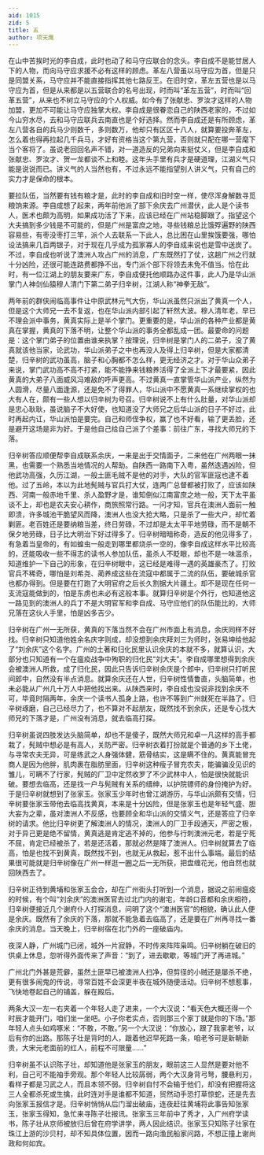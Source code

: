 ```yaml
---
aid: 1015
zid: 5
title: 五
author: 项天鹰
---
```


在山中苦挨时光的李自成，此时也动了和马守应联合的念头。李自成不是能甘居人下的人物，而向马守应求援不必有这样的顾虑。革左八营虽以马守应为首，但是只是同盟关系，马守应并不能直接指挥其他七路反王。在旧时空，革左五营也是以马守应为首，但是从来都是以五营联合的名号出现，时而叫“革左五营”，时而叫“回革五营”，从来也不树立马守应的个人权威。如今有了张献忠、罗汝才这样的人物加盟，更加不可能让马守应独掌大权。李自成是很眷恋自己的陕西老家的，不过如今山穷水尽，去和马守应联兵去南直也是个好选择。然而李自成还是有所顾虑，革左八营各自的兵马少则数千，多则数万，他却只有区区十八人，就算要投奔革左，怎么着也得再拉起几千兵马，才好有资格当这个第九营，否则就只配在哪一营麾下当个客将了。虽说老回回名声不错，对一道造反的兄弟向来挺仗义，但是李自成和张献忠、罗汝才、贺一龙都谈不上和睦。这年头手里有兵才是硬道理，江湖义气只能是说说而已。讲义气的人当然也有，不过永远不能指望别人讲义气，只有自己的实力才是保命的根本。

要拉队伍，当然要有钱有粮才是，此时的李自成和旧时空一样，使尽浑身解数寻觅粮饷来源。李自成想了起来，两年前他派了部下余庆去广州潜伏，此人是个读书人，医术也颇为高明，如果成功活了下来，应该已经在广州站稳脚跟了。指望这个大夫搞到多少钱是不可能的，但是广州是富庶之地，寻些钱粮总比饿殍遍野的陕西容易些，有枣没枣打三竿，派个人去联系一下此人，总比困在山里挨饿要强，哪怕设法搞来几百两银子，对于现在几乎成为孤家寡人的李自成来说也是雪中送炭了。不过，李自成也听说了澳洲人攻占广州的消息，广东既然打了仗，这趟广州之行就十分凶险，还很可能连路费都挣不出，专门派个部下将领去未免不值当。恰在此时，有一位江湖上的朋友要来广东，李自成便托他顺路办这件事，此人乃是华山派掌门人神剑仙猿穆人清门下第二弟子归辛树，江湖人称“神拳无敌”。

两年前的群侠闹临高事件让中原武林元气大伤，华山派虽然只派出了黄真一个人，但是这个大师兄一去不复返，也在华山派内部引起了轩然大波。穆人清年老，早已不理会派中事务，黄真实际上是半个掌门。更重要的是，华山派的各种产业都是黄真在掌握，黄真的下落不明，让整个华山派的事务全都乱成一团。最要命的问题是：这个掌门弟子的位置由谁来执掌？按理说，归辛树是掌门人的二弟子，没了黄真就该他当家，论武功，华山派弟子之中也再没人及得上归辛树，但是大家都清楚，归辛树的武功虽高，脑子和心胸都不怎么样，更无经济之才。对于华山众弟子来说，掌门武功高不高不打紧，能不能挣来钱粮养活得了全派上下才最要紧，因此黄真的大弟子八面威风冯难敌的呼声更高。不过黄真一直掌管华山派产业，纵然为人圆滑，尽量八面逢源，还是免不了得罪人，华山派中不愿黄真一系继续掌权的也大有人在，颇有一些人想以归辛树为号召。归辛树说不上有什么肚量，对华山派却是忠心耿耿，虽说脑子不大好使，也知道没了大师兄之后华山派的日子不好过，此时再起内讧，华山派怕是要完。自己和师侄争权，赢了也不好看，输了更丢脸，还是避开这场是非为好。于是他自己给自己派了个差事：前往广东，寻找大师兄的下落。

归辛树答应顺便帮李自成联系余庆，一来是出于交情面子，二来他在广州两眼一抹黑，也需要一个熟悉当地情况的人帮助。自陕西一路南下入粤，虽然迭遇凶险，但他武功高强，久历江湖，一般土匪毛贼不是他的对手，大队的官军匪寇也逮不着他。过了五岭，本以为此地髡贼与官兵打大仗，连两广总督都被打败了，应该如陕西、河南一般赤地千里、杀人盈野才是，谁知倒似江南富庶之地一般，天下太平虽谈不上，却也是农夫安心耕作，商旅照常行路。一问才知，官兵在澳洲人面前一触即溃，许多城池干脆望风而降，澳洲人也没大抢大略，只是杀了一些大户，却忙着剿匪。老百姓还是要纳粮当差，终日劳碌，不过却是太太平平地劳碌，而不是朝不保夕地劳碌，日子比大明治下好过得多了。归辛树暗暗称奇，造反的他见得多了，有急着当皇帝的，有如蝗虫一般走到哪里都烧杀一空的，像李自成这样水平比较高的，还能吸收一些不得志的读书人参加队伍，虽杀人不眨眼，却也不是一味滥杀，知道维护一下自己的形象，在归辛树眼中，这已经是难得一遇的英雄豪杰了。打败官兵不稀奇，哪怕是刘希尧、蔺养成这些在流寇中都属于二流的队伍，要破城杀官也都办得到。但是要在打跑了大明官府之后长久割据大片疆土。却不是现在任何一支流寇能做到的，怕是东虏也未必有这般本事。就算归辛树是个外行，也知道他这一路见到的澳洲人的兵丁不是大明官军和李自成、马守应他们的队伍能比的，大师兄落在这伙人手里，怕是凶多吉少。

归辛树在广州一无所获，黄真的下落当然不会在广州市面上有消息，余庆同样不好找。归辛树只知道他姓余名庆字则成，却没想到余庆拜刘三为师时，张易坤给他起了“刘余庆”这个名字。广州的土著和归化民里认识余庆的本就不多，就算认识，大部分也只知道有一个在瘟疫战争中殉职的归化民“刘大夫”。李自成哪里想得到余庆会被澳洲人所救，成了归化民，因此只告诉归辛树余庆是个郎中，归辛树只打听民间郎中，自然没有半点消息。就算余庆还在人世，归辛树性情鲁直，头脑简单，也未必能从广州几十万人中把他找出来。从陕西来时，李自成也没说非找到余庆不可，毕竟时隔两年，余庆一个读书人孤身上路，也许不等到广州就死在半路了。归辛树琢磨，自己已经尽力了，也不算对不起朋友，既然找不到余庆，还是专心找大师兄的下落才是，广州没有消息，就去临高打探。

归辛树虽说四肢发达头脑简单，却也不是傻子，既然大师兄和卓一凡这样的高手都栽了，髡贼中想必是有高人，关防严密。归辛树衣着打扮就是个普通的乡下土佬，与寻常农夫无异，可是练武之人身强体健，筋骨结实，这是瞒不住的。黄真能冒充商人是因为他胖，肌肉裹在脂肪里面，归辛树这种瘦子冒充农夫，能骗骗没见识的雏儿，可瞒不了行家，髡贼的厂卫中定然收罗了不少武林中人，怕是很快就能识破。要想去临高，还是找一户与髡贼有关系的缙绅，以护院镖师的身份掩护为好。于是归辛树就想到了张家玉。张家玉少年时也曾江湖游历，与华山派颇有交情，归辛树要张家玉带他去临高找黄真，本来是十分凶险，但是张家玉也是年轻气盛、胆大妄为之辈，虽对澳洲人不反感，也要顾全和华山派的交情义气，还是答应了归辛树的请求。他比归辛树更了解澳洲人的情况，澳洲人的厂卫手段通天，严密之极，对于异己更是绝不留情，黄真逃是肯定逃不掉的，他参与行刺澳洲元老，若是宁死不屈，肯定已经被杀了，若是还活着，那就必然是降了澳洲人。归辛树就算去了临高，怕是也找不到黄真，既然找不到，也就无从救起，惹不出什么事端。最后的结果很可能就是归辛树像在广州一样逛一圈之后一无所获，把盘缠花光，他自然也就回陕西去了。

归辛树正待到黄埔和张家玉会合，却在广州街头打听到一个消息，据说之前闹瘟疫的时候，有个叫“刘余庆”的澳洲医官去过北门内的谢宅，年龄口音都和余庆相符，归辛树便接近几个谢府仆人打探消息，问明了这个“澳洲医官”的相貌，确认此人便是余庆。既然有了余庆的下落，那就不能急着去临高了，还是要在广州再寻找一番余庆的消息。当天晚上，归辛树宿在北门外的一座破庙内。

夜深人静，广州城门已闭，城外一片寂静，不时传来阵阵枭鸣。归辛树躺在破旧的供桌上休息，忽听得外面传来了声音：“到了，进去歇歇，等城门开了再进城。”

广州北门外甚是荒僻，虽然土匪早已被澳洲人扫净，但剪径的小贼还是屡杀不绝，更有很多闹鬼的传说，寻常百姓不会深更半夜在城外随便活动。归辛树不想惹事，飞快地卷起自己的铺盖，躲在殿后。

两条大汉一左一右夹着一个年轻人走了进来，一个大汉说：“看天色大概还得一个时辰才能开门，咱们坐一坐吧。小子你老实点，否则那三个家丁就是你的下场。”那年轻人点头如鸡啄米：“不敢，不敢。”另一个大汉说：“你放心，跟了我家老爷，以后有你的出路。那陈子壮是背时的人，跟着他迟早死路一条，咱老爷可是新朝新贵，大宋元老面前的红人，前程不可限量……”

归辛树虽不认识陈子壮，却知道他是张家玉的朋友，眼前这三人显然是要对他不利，自己可不能袖手旁观。那个年轻人比较孱弱，两个大汉身背弓弩，腰悬利刃，看样子都是习武之人，而且本领不弱。归辛树自忖不会输于他们，却没有把握将这三人全都杀死或生擒，此时连对手是谁都不知道，贸然动手恐打草惊蛇，还是先去向张家玉报信才是。归辛树悄悄从后门溜出破庙，连夜赶往黄埔将此事告知张家玉，张家玉得知，急忙来寻陈子壮报讯。张家玉三年前中了秀才，入广州府学读书，陈子壮从京师被放归后曾在府学讲学，两人因此结识。张家玉只知陈子壮家在珠江上游的沙贝村，却不知具体位置，因而一路向渔民船家问路，不想正撞上谢尚政和何如宾。

